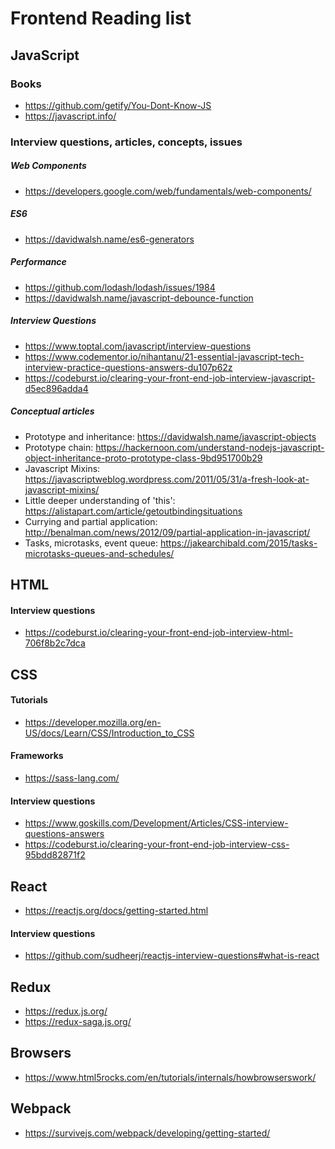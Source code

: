 # Frontend Reading list

## JavaScript
### Books
  * https://github.com/getify/You-Dont-Know-JS
  * https://javascript.info/
### Interview questions, articles, concepts, issues
##### Web Components
  * https://developers.google.com/web/fundamentals/web-components/
##### ES6
  * https://davidwalsh.name/es6-generators
##### Performance
  * https://github.com/lodash/lodash/issues/1984
  * https://davidwalsh.name/javascript-debounce-function
##### Interview Questions
  * https://www.toptal.com/javascript/interview-questions
  * https://www.codementor.io/nihantanu/21-essential-javascript-tech-interview-practice-questions-answers-du107p62z
  * https://codeburst.io/clearing-your-front-end-job-interview-javascript-d5ec896adda4
##### Conceptual articles
  * Prototype and inheritance: https://davidwalsh.name/javascript-objects
  * Prototype chain: https://hackernoon.com/understand-nodejs-javascript-object-inheritance-proto-prototype-class-9bd951700b29
  * Javascript Mixins: https://javascriptweblog.wordpress.com/2011/05/31/a-fresh-look-at-javascript-mixins/
  * Little deeper understanding of 'this': https://alistapart.com/article/getoutbindingsituations
  * Currying and partial application: http://benalman.com/news/2012/09/partial-application-in-javascript/
  * Tasks, microtasks, event queue: https://jakearchibald.com/2015/tasks-microtasks-queues-and-schedules/
## HTML
#### Interview questions
  * https://codeburst.io/clearing-your-front-end-job-interview-html-706f8b2c7dca
## CSS
#### Tutorials
  * https://developer.mozilla.org/en-US/docs/Learn/CSS/Introduction_to_CSS
#### Frameworks
  * https://sass-lang.com/
#### Interview questions
  * https://www.goskills.com/Development/Articles/CSS-interview-questions-answers
  * https://codeburst.io/clearing-your-front-end-job-interview-css-95bdd82871f2
## React
  * https://reactjs.org/docs/getting-started.html
#### Interview questions
  * https://github.com/sudheerj/reactjs-interview-questions#what-is-react
## Redux
  * https://redux.js.org/
  * https://redux-saga.js.org/
## Browsers
  * https://www.html5rocks.com/en/tutorials/internals/howbrowserswork/
## Webpack
  * https://survivejs.com/webpack/developing/getting-started/
